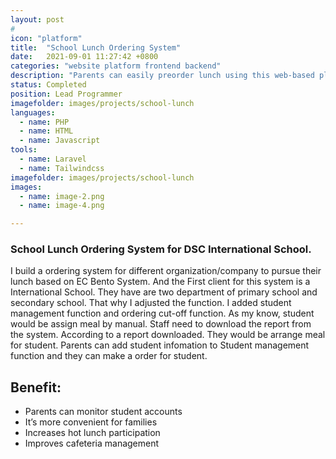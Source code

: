 ```yaml
---
layout: post
# 
icon: "platform"
title:  "School Lunch Ordering System"
date:   2021-09-01 11:27:42 +0800
categories: "website platform frontend backend"
description: "Parents can easily preorder lunch using this web-based platform."
status: Completed
position: Lead Programmer
imagefolder: images/projects/school-lunch
languages:
  - name: PHP
  - name: HTML
  - name: Javascript
tools:
  - name: Laravel
  - name: Tailwindcss
imagefolder: images/projects/school-lunch
images:
  - name: image-2.png
  - name: image-4.png

---
```

### School Lunch Ordering System for DSC International School.
I build a ordering system for different organization/company to pursue their lunch based on EC Bento System. And the First client for this system is a International School. They have are two department of primary school and secondary school. That why I adjusted the function. I added student management function and ordering cut-off function.
As my know, student would be assign meal by manual. Staff need to download the report from the system.  According to a report downloaded. They would be arrange meal for student. 
Parents can add student infomation to Student management function and they can make a order for student.

## Benefit:
- Parents can monitor student accounts
- It’s more convenient for families
- Increases hot lunch participation
- Improves cafeteria management